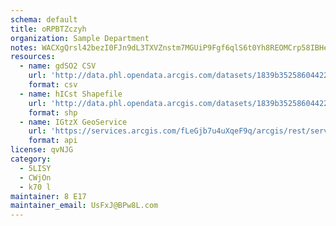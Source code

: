 ```yaml
---
schema: default
title: oRPBTZczyh 
organization: Sample Department 
notes: WACXgQrsl42bezI0FJn9dL3TXVZnstm7MGUiP9Fgf6qlS6t0Yh8REOMCrp58IBHefdJ7m1U1wKTRowKHyjiuYDQpZDGxzB2bv3uA 
resources:
  - name: gdSO2 CSV
    url: 'http://data.phl.opendata.arcgis.com/datasets/1839b35258604422b0b520cbb668df0d_0.csv'
    format: csv
  - name: hICst Shapefile
    url: 'http://data.phl.opendata.arcgis.com/datasets/1839b35258604422b0b520cbb668df0d_0.zip'
    format: shp
  - name: IGtzX GeoService
    url: 'https://services.arcgis.com/fLeGjb7u4uXqeF9q/arcgis/rest/services/Air_Monitoring_Stations/FeatureServer/0/query'
    format: api
license: qvNJG 
category:
  - 5LISY 
  - CWjOn 
  - k70 l 
maintainer: 8 E17  
maintainer_email: UsFxJ@BPw8L.com
---
```

